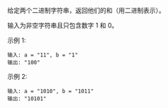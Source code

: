 给定两个二进制字符串，返回他们的和（用二进制表示）。

输入为非空字符串且只包含数字 1 和 0。

示例 1:
```quote
输入: a = "11", b = "1"
输出: "100"
```
示例 2:
```quote
输入: a = "1010", b = "1011"
输出: "10101"
```